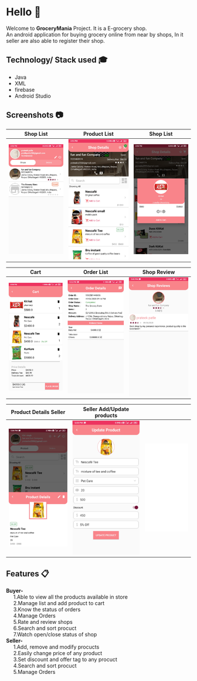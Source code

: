 # Hello :wave:
Welcome to **GroceryMania** Project. It is a E-grocery shop.<br/>
An android application for buying grocery online from near by shops, In it seller are also able to register their shop.<br />
## Technology/ Stack used :mortar_board:
- Java 
- XML
- firebase
- Android Studio

## Screenshots :camera:

|                        Shop List                     |                        Product List                   |                       Shop List                       |
| :--------------------------------------------------: | :---------------------------------------------------: | :---------------------------------------------------: |
|        <img src="Screenshots/3.slist.jpg">           |           <img src="Screenshots/4.plist.jpg">         |          <img src="Screenshots/5.addcart.jpg">        |

|                         Cart                         |                        Order List                     |                      Shop Review                      |
| :--------------------------------------------------: | :---------------------------------------------------: | :---------------------------------------------------: |
|         <img src="Screenshots/6.cart.jpg">           |        <img src="Screenshots/8.odetails.jpg">         |         <img src="Screenshots/10.reviews.jpg">        |

|                   Product Details Seller             |                Seller Add/Update products             |                                                       |
| :--------------------------------------------------: | :---------------------------------------------------: | :---------------------------------------------------: |
|        <img src="Screenshots/13.pdetails.jpg">       |         <img src="Screenshots/14.add.jpg">            |           <img src="Screenshots/blank.jpg">           |


## Features :clipboard:
**Buyer-** <br/>
&nbsp;&nbsp;&nbsp;&nbsp;&nbsp;1.Able to view all the products available in store<br />
&nbsp;&nbsp;&nbsp;&nbsp;&nbsp;2.Manage list and add product to cart<br />
&nbsp;&nbsp;&nbsp;&nbsp;&nbsp;3.Know the status of orders<br />
&nbsp;&nbsp;&nbsp;&nbsp;&nbsp;4.Manage Orders<br />
&nbsp;&nbsp;&nbsp;&nbsp;&nbsp;5.Rate and review shops<br />
&nbsp;&nbsp;&nbsp;&nbsp;&nbsp;6.Search and sort procuct<br />
&nbsp;&nbsp;&nbsp;&nbsp;&nbsp;7.Watch open/close status of shop<br />
**Seller-** <br/>
&nbsp;&nbsp;&nbsp;&nbsp;&nbsp;1.Add, remove and modify procucts<br />
&nbsp;&nbsp;&nbsp;&nbsp;&nbsp;2.Easily change price of any product<br />
&nbsp;&nbsp;&nbsp;&nbsp;&nbsp;3.Set discount and offer tag to any procuct<br />
&nbsp;&nbsp;&nbsp;&nbsp;&nbsp;4.Search and sort procuct<br />
&nbsp;&nbsp;&nbsp;&nbsp;&nbsp;5.Manage Orders<br />
